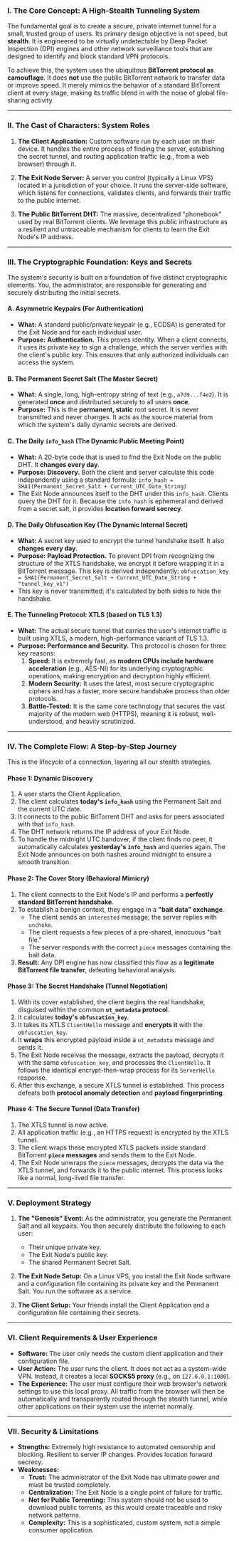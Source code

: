 ### I. The Core Concept: A High-Stealth Tunneling System

The fundamental goal is to create a secure, private internet tunnel for a small, trusted group of users. Its primary design objective is not speed, but **stealth**. It is engineered to be virtually undetectable by Deep Packet Inspection (DPI) engines and other network surveillance tools that are designed to identify and block standard VPN protocols.

To achieve this, the system uses the ubiquitous **BitTorrent protocol as camouflage**. It does **not** use the public BitTorrent network to transfer data or improve speed. It merely mimics the behavior of a standard BitTorrent client at every stage, making its traffic blend in with the noise of global file-sharing activity.

---

### II. The Cast of Characters: System Roles

1.  **The Client Application:** Custom software run by each user on their device. It handles the entire process of finding the server, establishing the secret tunnel, and routing application traffic (e.g., from a web browser) through it.

2.  **The Exit Node Server:** A server you control (typically a Linux VPS) located in a jurisdiction of your choice. It runs the server-side software, which listens for connections, validates clients, and forwards their traffic to the public internet.

3.  **The Public BitTorrent DHT:** The massive, decentralized "phonebook" used by real BitTorrent clients. We leverage this public infrastructure as a resilient and untraceable mechanism for clients to learn the Exit Node's IP address.

---

### III. The Cryptographic Foundation: Keys and Secrets

The system's security is built on a foundation of five distinct cryptographic elements. You, the administrator, are responsible for generating and securely distributing the initial secrets.

#### A. Asymmetric Keypairs (For Authentication)

- **What:** A standard public/private keypair (e.g., ECDSA) is generated for the Exit Node and for each individual user.
- **Purpose:** **Authentication.** This proves identity. When a client connects, it uses its private key to sign a challenge, which the server verifies with the client's public key. This ensures that only authorized individuals can access the system.

#### B. The Permanent Secret Salt (The Master Secret)

- **What:** A single, long, high-entropy string of text (e.g., `a7d9...f4e2`). It is generated **once** and distributed securely to all users **once**.
- **Purpose:** This is the **permanent, static** root secret. It is never transmitted and never changes. It acts as the source material from which the system's daily dynamic secrets are derived.

#### C. The Daily `info_hash` (The Dynamic Public Meeting Point)

- **What:** A 20-byte code that is used to find the Exit Node on the public DHT. It **changes every day**.
- **Purpose:** **Discovery.** Both the client and server calculate this code independently using a standard formula:
  `info_hash = SHA1(Permanent_Secret_Salt + Current_UTC_Date_String)`
- The Exit Node announces itself to the DHT under this `info_hash`. Clients query the DHT for it. Because the `info_hash` is ephemeral and derived from a secret salt, it provides **location forward secrecy**.

#### D. The Daily Obfuscation Key (The Dynamic Internal Secret)

- **What:** A secret key used to encrypt the tunnel handshake itself. It also **changes every day**.
- **Purpose:** **Payload Protection.** To prevent DPI from recognizing the structure of the XTLS handshake, we encrypt it before wrapping it in a BitTorrent message. This key is derived independently:
  `obfuscation_key = SHA1(Permanent_Secret_Salt + Current_UTC_Date_String + "tunnel_key_v1")`
- This key is never transmitted; it's calculated by both sides to hide the handshake.

#### E. The Tunneling Protocol: XTLS (based on TLS 1.3)

- **What:** The actual secure tunnel that carries the user's internet traffic is built using XTLS, a modern, high-performance variant of TLS 1.3.
- **Purpose:** **Performance and Security.** This protocol is chosen for three key reasons:
  1.  **Speed:** It is extremely fast, as **modern CPUs include hardware acceleration** (e.g., AES-NI) for its underlying cryptographic operations, making encryption and decryption highly efficient.
  2.  **Modern Security:** It uses the latest, most secure cryptographic ciphers and has a faster, more secure handshake process than older protocols.
  3.  **Battle-Tested:** It is the same core technology that secures the vast majority of the modern web (HTTPS), meaning it is robust, well-understood, and heavily scrutinized.

---

### IV. The Complete Flow: A Step-by-Step Journey

This is the lifecycle of a connection, layering all our stealth strategies.

#### Phase 1: Dynamic Discovery

1.  A user starts the Client Application.
2.  The client calculates **today's `info_hash`** using the Permanent Salt and the current UTC date.
3.  It connects to the public BitTorrent DHT and asks for peers associated with that `info_hash`.
4.  The DHT network returns the IP address of your Exit Node.
5.  To handle the midnight UTC handover, if the client finds no peer, it automatically calculates **yesterday's `info_hash`** and queries again. The Exit Node announces on both hashes around midnight to ensure a smooth transition.

#### Phase 2: The Cover Story (Behavioral Mimicry)

1.  The client connects to the Exit Node's IP and performs a **perfectly standard BitTorrent handshake**.
2.  To establish a benign context, they engage in a **"bait data" exchange**.
    - The client sends an `interested` message; the server replies with `unchoke`.
    - The client requests a few pieces of a pre-shared, innocuous "bait file."
    - The server responds with the correct `piece` messages containing the bait data.
3.  **Result:** Any DPI engine has now classified this flow as a **legitimate BitTorrent file transfer**, defeating behavioral analysis.

#### Phase 3: The Secret Handshake (Tunnel Negotiation)

1.  With its cover established, the client begins the real handshake, disguised within the common **`ut_metadata` protocol**.
2.  It calculates **today's `obfuscation_key`**.
3.  It takes its XTLS `ClientHello` message and **encrypts it** with the `obfuscation_key`.
4.  It **wraps** this encrypted payload inside a `ut_metadata` message and sends it.
5.  The Exit Node receives the message, extracts the payload, decrypts it with the same `obfuscation_key`, and processes the `ClientHello`. It follows the identical encrypt-then-wrap process for its `ServerHello` response.
6.  After this exchange, a secure XTLS tunnel is established. This process defeats both **protocol anomaly detection** and **payload fingerprinting**.

#### Phase 4: The Secure Tunnel (Data Transfer)

1.  The XTLS tunnel is now active.
2.  All application traffic (e.g., an HTTPS request) is encrypted by the XTLS tunnel.
3.  The client wraps these encrypted XTLS packets inside standard BitTorrent **`piece` messages** and sends them to the Exit Node.
4.  The Exit Node unwraps the `piece` messages, decrypts the data via the XTLS tunnel, and forwards it to the public internet. This process looks like a normal, long-lived file transfer.

---

### V. Deployment Strategy

1.  **The "Genesis" Event:** As the administrator, you generate the Permanent Salt and all keypairs. You then securely distribute the following to each user:

    - Their unique private key.
    - The Exit Node's public key.
    - The shared Permanent Secret Salt.

2.  **The Exit Node Setup:** On a Linux VPS, you install the Exit Node software and a configuration file containing its private key and the Permanent Salt. You run the software as a service.

3.  **The Client Setup:** Your friends install the Client Application and a configuration file containing their secrets.

---

### VI. Client Requirements & User Experience

- **Software:** The user only needs the custom client application and their configuration file.
- **User Action:** The user runs the client. It does not act as a system-wide VPN. Instead, it creates a local **SOCKS5 proxy** (e.g., on `127.0.0.1:1080`).
- **The Experience:** The user must configure their web browser's network settings to use this local proxy. All traffic from the browser will then be automatically and transparently routed through the stealth tunnel, while other applications on their system use the internet normally.

---

### VII. Security & Limitations

- **Strengths:** Extremely high resistance to automated censorship and blocking. Resilient to server IP changes. Provides location forward secrecy.
- **Weaknesses:**
  - **Trust:** The administrator of the Exit Node has ultimate power and must be trusted completely.
  - **Centralization:** The Exit Node is a single point of failure for traffic.
  - **Not for Public Torrenting:** This system should not be used to download public torrents, as this would create traceable and risky network patterns.
  - **Complexity:** This is a sophisticated, custom system, not a simple consumer application.
